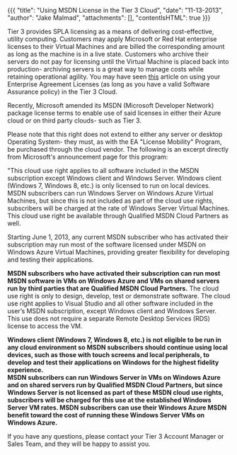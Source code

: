 {{{
  "title": "Using MSDN License in the Tier 3 Cloud",
  "date": "11-13-2013",
  "author": "Jake Malmad",
  "attachments": [],
  "contentIsHTML": true
}}}

<p>Tier 3 provides SPLA licensing as a means of delivering cost-effective, utility computing. Customers may apply Microsoft or Red Hat enterprise licenses to their Virtual Machines and are billed the corresponding amount as long as the machine is in a live
  state. Customers who archive their servers do not pay for licensing until the Virtual Machine is placed back into production- archiving servers is a great way to manage costs while retaining operational agility.&nbsp;You may have seen <a href="https://t3n.zendesk.com/entries/23228148-Using-Your-Windows-Licenses-in-the-Tier-3-Cloud"
  target="_blank">this</a> article on using your Enterprise Agreement Licenses (as long as you have a valid Software Assurance policy) in the Tier 3 Cloud.</p>
<p>Recently, Microsoft amended its MSDN (Microsoft Developer Network) package license terms to enable use of said licenses in either their Azure cloud or on third party clouds- such as Tier 3.&nbsp;</p>
<p>Please note that this right does not extend to either any server or desktop Operating System- they must, as with the EA "License Mobility" Program, be purchased through the cloud vendor. The following is an excerpt directly from Microsoft's announcement
  page for this program:</p>
<p>"This cloud use right applies to all software included in the MSDN subscription except Windows client and Windows Server. Windows client (Windows 7, Windows 8, etc.) is only licensed to run on local devices. MSDN subscribers can run Windows Server on
  Windows Azure Virtual Machines, but since this is not included as part of the cloud use rights, subscribers will be charged at the rate of Windows Server Virtual Machines. This cloud use right be available through Qualified MSDN Cloud Partners as well.</p>
<p>Starting June 1, 2013, any current MSDN subscriber who has activated their subscription may run most of the software licensed under MSDN on Windows Azure Virtual Machines, providing greater flexibility for developing and testing their applications.&nbsp;</p>
<p><strong>MSDN subscribers who have activated their subscription can run most MSDN software in VMs on Windows Azure and VMs on shared servers run by third parties that are Qualified MSDN Cloud Partners.</strong> The cloud use right is only to design, develop,
  test or demonstrate software. The cloud use right applies to Visual Studio and all other software included in the user’s MSDN subscription, except Windows client and Windows Server. This use does not require a separate Remote Desktop Services (RDS)
  license to access the VM.</p>
<p><strong>Windows client (Windows 7, Windows 8, etc.) is not eligible to be run in any cloud environment so MSDN subscribers should continue using local devices, such as those with touch screens and local peripherals, to develop and test their applications on Windows for the highest fidelity experience.</strong>
  <br
  /><strong>MSDN subscribers can run Windows Server in VMs on Windows Azure and on shared servers run by Qualified MSDN Cloud Partners, but since Windows Server is not licensed as part of these MSDN cloud use rights, subscribers will be charged for this use at the established Windows Server VM rates. MSDN subscribers can use their Windows Azure MSDN benefit toward the cost of running these Windows Server VMs on Windows Azure.</strong>
</p>
<p>If you have any questions, please contact your Tier 3 Account Manager or Sales Team, and they will be happy to assist you.</p>
